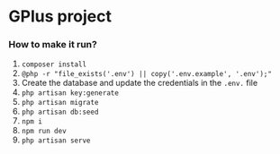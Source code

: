 # GPlus project

### How to make it run?
1. `composer install`
2. `@php -r "file_exists('.env') || copy('.env.example', '.env');"`
3. Create the database and update the credentials in the `.env.` file
4. `php artisan key:generate`
4. `php artisan migrate`
5. `php artisan db:seed`
6. `npm i`
7. `npm run dev`
8. `php artisan serve`